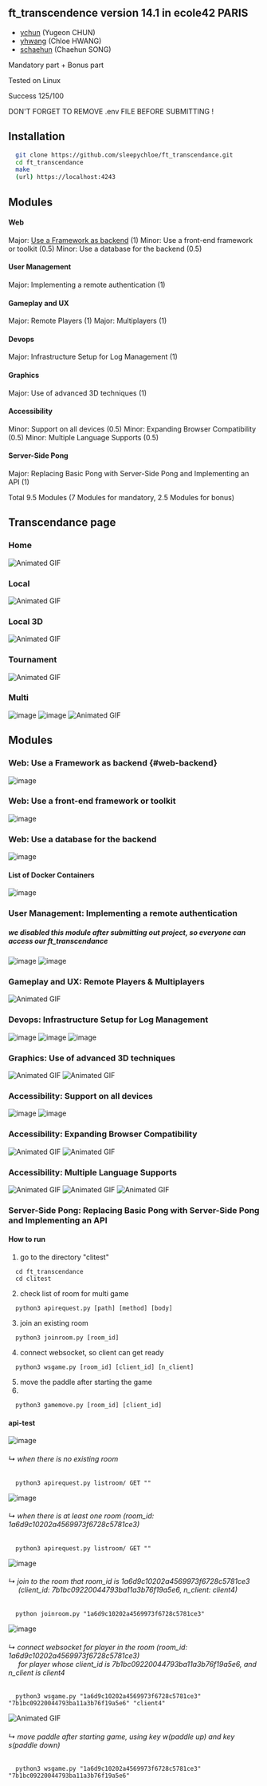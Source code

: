 ## ft_transcendence version 14.1 in ecole42 PARIS
- [ychun](https://profile.intra.42.fr/users/ychun) (Yugeon CHUN)
- [yhwang](https://profile.intra.42.fr/users/yhwang) (Chloe HWANG)
- [schaehun](https://profile.intra.42.fr/users/schaehun) (Chaehun SONG)

Mandatory part + Bonus part

Tested on Linux

Success 125/100

DON'T FORGET TO REMOVE .env FILE BEFORE SUBMITTING !


## Installation

```bash
  git clone https://github.com/sleepychloe/ft_transcendance.git
  cd ft_transcendance
  make
  (url) https://localhost:4243
```


## Modules

#### Web
  Major: [Use a Framework as backend](#web-backend) (1)
  Minor: Use a front-end framework or toolkit (0.5)
  Minor: Use a database for the backend (0.5)
#### User Management
  Major: Implementing a remote authentication (1)
#### Gameplay and UX
  Major: Remote Players (1)
  Major: Multiplayers (1)
#### Devops
  Major: Infrastructure Setup for Log Management (1)
#### Graphics
  Major: Use of advanced 3D techniques (1)
#### Accessibility
  Minor: Support on all devices (0.5)
  Minor: Expanding Browser Compatibility (0.5)
  Minor: Multiple Language Supports (0.5)
#### Server-Side Pong
  Major: Replacing Basic Pong with Server-Side Pong and Implementing an API (1)

Total 9.5 Modules (7 Modules for mandatory, 2.5 Modules for bonus)


## Transcendance page

### Home
![Animated GIF](https://github.com/sleepychloe/ft_transcendance/blob/main/img/ft_transcendance/home.gif)


### Local
![Animated GIF](https://github.com/sleepychloe/ft_transcendance/blob/main/img/ft_transcendance/local.gif)


### Local 3D
![Animated GIF](https://github.com/sleepychloe/ft_transcendance/blob/main/img/ft_transcendance/local_3d.gif)


### Tournament
![Animated GIF](https://github.com/sleepychloe/ft_transcendance/blob/main/img/ft_transcendance/tournament.gif)


### Multi
![image](https://github.com/sleepychloe/ft_transcendance/assets/78352910/9deaede6-0982-4e68-974a-0472c5b47e14)
![image](https://github.com/sleepychloe/ft_transcendance/assets/78352910/b70c79a9-da2c-4d6a-adf9-d7bb7a6d7d3e)
![Animated GIF](https://github.com/sleepychloe/ft_transcendance/blob/main/img/ft_transcendance/multi_3.gif)



## Modules

### Web: Use a Framework as backend {#web-backend}
![image](https://github.com/sleepychloe/ft_transcendance/assets/78352910/063fd48d-29b5-40df-ab85-0b90cc92259e)


### Web: Use a front-end framework or toolkit
![image](https://github.com/sleepychloe/ft_transcendance/assets/78352910/4788cf0a-1290-470e-84b0-5d452ddeff85)


### Web: Use a database for the backend
![image](https://github.com/sleepychloe/ft_transcendance/assets/78352910/9b735623-72c3-4caf-848f-b75a1fca14c8)


#### List of Docker Containers
![image](https://github.com/sleepychloe/ft_transcendance/assets/78352910/5c656fa5-13b0-430e-abf6-3fb2d67f3720)


### User Management: Implementing a remote authentication
##### we disabled this module after submitting out project, so everyone can access our ft_transcendance
![image](https://github.com/sleepychloe/ft_transcendance/assets/78352910/25391541-1343-4db5-a4dc-918a6494dbcd)
![image](https://github.com/sleepychloe/ft_transcendance/assets/78352910/d38f0648-4cd4-48f6-a0af-38ad9bd1ff80)


### Gameplay and UX: Remote Players & Multiplayers
![Animated GIF](https://github.com/sleepychloe/ft_transcendance/blob/main/img/modules/gameplay/remote%26multi.gif)


### Devops: Infrastructure Setup for Log Management
![image](https://github.com/sleepychloe/ft_transcendance/assets/78352910/752ce14c-da3e-41ca-b427-0de45fd0bd17)
![image](https://github.com/sleepychloe/ft_transcendance/assets/78352910/fde70b3d-ddbe-479e-9241-b0c3c0e2a6b8)
![image](https://github.com/sleepychloe/ft_transcendance/assets/78352910/9eb06fcb-f7bc-4da1-8f7b-b0294686da6d)


### Graphics: Use of advanced 3D techniques
![Animated GIF](https://github.com/sleepychloe/ft_transcendance/blob/main/img/modules/graphics/advanced_3D_techniques_1.gif)
![Animated GIF](https://github.com/sleepychloe/ft_transcendance/blob/main/img/modules/graphics/advanced_3D_techniques_2.gif)


### Accessibility: Support on all devices
![image](https://github.com/sleepychloe/ft_transcendance/assets/78352910/564323ce-65ef-42ee-8ab9-98d382782c5d)
![image](https://github.com/sleepychloe/ft_transcendance/assets/78352910/2152d9e3-9344-486f-a0ff-1d7da0ca0ac7)


### Accessibility: Expanding Browser Compatibility
![Animated GIF](https://github.com/sleepychloe/ft_transcendance/blob/main/img/modules/accessibility/expanding_browser_compatibility_1.gif)
![Animated GIF](https://github.com/sleepychloe/ft_transcendance/blob/main/img/modules/accessibility/expanding_browser_compatibility_2.gif)


### Accessibility: Multiple Language Supports
![Animated GIF](https://github.com/sleepychloe/ft_transcendance/blob/main/img/modules/accessibility/multiple_language_1.gif)
![Animated GIF](https://github.com/sleepychloe/ft_transcendance/blob/main/img/modules/accessibility/multiple_language_2.gif)
![Animated GIF](https://github.com/sleepychloe/ft_transcendance/blob/main/img/modules/accessibility/multiple_language_3.gif)


### Server-Side Pong: Replacing Basic Pong with Server-Side Pong and Implementing an API

#### How to run

1. go to the directory "clitest"

```
  cd ft_transcendance
  cd clitest
```

2. check list of room for multi game

```
  python3 apirequest.py [path] [method] [body]
```

3. join an existing room

```
  python3 joinroom.py [room_id]
```

4. connect websocket, so client can get ready

```
  python3 wsgame.py [room_id] [client_id] [n_client]
```

5. move the paddle after starting the game
6. 
```
  python3 gamemove.py [room_id] [client_id]
```


#### api-test

![image](https://github.com/sleepychloe/ft_transcendance/assets/78352910/b19ba121-36db-448d-9267-f2bdba63a848)
###### ↳ when there is no existing room
```
  python3 apirequest.py listroom/ GET ""
```

![image](https://github.com/sleepychloe/ft_transcendance/assets/78352910/c147eaf2-7ef6-44a6-9524-a8a051e0faeb)
###### ↳ when there is at least one room (room_id: 1a6d9c10202a4569973f6728c5781ce3)
```
  python3 apirequest.py listroom/ GET ""
```

![image](https://github.com/sleepychloe/ft_transcendance/assets/78352910/8a1e1299-5848-4258-9ff0-413a7cbdbdd9)
###### ↳ join to the room that room_id is 1a6d9c10202a4569973f6728c5781ce3<br>&nbsp;&nbsp;&nbsp;&nbsp; (client_id: 7b1bc09220044793ba11a3b76f19a5e6, n_client: client4)
```
  python joinroom.py "1a6d9c10202a4569973f6728c5781ce3"
```

![image](https://github.com/sleepychloe/ft_transcendance/assets/78352910/a5bf998d-df57-4ff7-9a55-a790c2c1d7b9)
###### ↳ connect websocket for player in the room (room_id: 1a6d9c10202a4569973f6728c5781ce3)<br>&nbsp;&nbsp;&nbsp;&nbsp; for player whose client_id is 7b1bc09220044793ba11a3b76f19a5e6, and  n_client is client4
```
  python3 wsgame.py "1a6d9c10202a4569973f6728c5781ce3" "7b1bc09220044793ba11a3b76f19a5e6" "client4"
```

![Animated GIF](https://github.com/sleepychloe/ft_transcendance/blob/main/img/modules/server-side_pong/server-side_5.gif)
###### ↳ move paddle after starting game, using key w(paddle up) and key s(paddle down)
```
  python3 wsgame.py "1a6d9c10202a4569973f6728c5781ce3" "7b1bc09220044793ba11a3b76f19a5e6"
```

